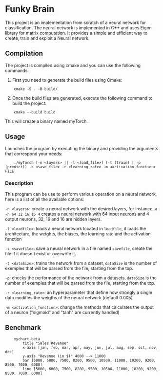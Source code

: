 # Funky Brain

This project is an implementation from scratch of a neural network for classification. The neural network is implemented in C++ and uses Eigen library for matrix computation. It provides a simple and efficient way to create, train and exploit a Neural network.

## Compilation

The project is compiled using cmake and you can use the following commands:

1. First you need to generate the build files using Cmake:

```
    cmake -S . -B build/
```

2. Once the build files are generated, execute the following command to build the project:

```
    cmake --build build
```

This will create a binary named myTorch.

## Usage

Launches the program by executing the binary and providing the arguments that correspond your needs:

```
    ./myTorch [-n <layers> || -l <load_file>] (-t (train) | -p (predict)) -s <save_file> -r <learning_rate> -m <activation_function> FILE
```

### Description

This program can be use to perform various operation on a neural network, here is a list of all the available options:

`-n <layers>`: create a neural network with the desired layers, for instance, a ```-n 64 32 16 16 4``` creates a neural network with 64 input neurons and 4 output neurons, 32, 16 and 16 are hidden layers.

`-l <loadfile>`: loads a neural network located in `loadfile`, it loads the architecture, the weights, the biases, the learning rate and the activation function

`-s <savefile>`: save a neural network in a file named `savefile`, create the file if it doesn't exist or overwrite it. 

`-t <dataSize>`: trains the network from a dataset, `dataSize` is the number of exemples that will be parsed from the file, starting from the top.

`-p`: checks the performance of the network from a datasets, `dataSize` is the number of exemples that will be parsed from the file, starting from the top.

`-r <learning_rate>`: an hyperparameter that define how strongly a single data modifies the weigths of the neural network (default 0.005)

`-m <activation_function>`: change the methods that calculates the output of a neuron ("sigmoid" and "tanh" are currently handled)

## Benchmark

```mermaid
    xychart-beta
        title "Sales Revenue"
        x-axis [jan, feb, mar, apr, may, jun, jul, aug, sep, oct, nov, dec]
        y-axis "Revenue (in $)" 4000 --> 11000
        bar [5000, 6000, 7500, 8200, 9500, 10500, 11000, 10200, 9200, 8500, 7000, 6000]
        line [5000, 6000, 7500, 8200, 9500, 10500, 11000, 10200, 9200, 8500, 7000, 6000]
```